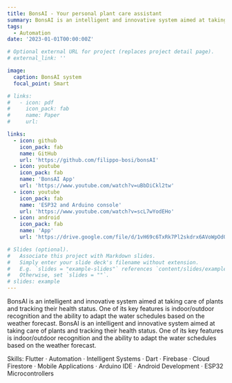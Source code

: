 ```yaml
---
title: BonsAI - Your personal plant care assistant
summary: BonsAI is an intelligent and innovative system aimed at taking care of plants and tracking their health status. One of its key features is indoor/outdoor recognition and the ability to adapt the water schedules based on the weather forecast. BonsAI is an intelligent and innovative system aimed at taking care of plants and tracking their health status. One of its key features is indoor/outdoor recognition and the ability to adapt the water schedules based on the weather forecast.
tags:
  - Automation
date: '2023-01-01T00:00:00Z'

# Optional external URL for project (replaces project detail page).
# external_link: ''

image:
  caption: BonsAI system
  focal_point: Smart

# links:
#   - icon: pdf
#     icon_pack: fab
#     name: Paper
#     url: 

links:
  - icon: github
    icon_pack: fab
    name: GitHub
    url: 'https://github.com/filippo-bosi/bonsAI'
  - icon: youtube
    icon_pack: fab
    name: 'BonsAI App'
    url: 'https://www.youtube.com/watch?v=uBbDiCkl2tw'
  - icon: youtube
    icon_pack: fab
    name: 'ESP32 and Arduino console'
    url: 'https://www.youtube.com/watch?v=scL7wYodEHo'
  - icon: android
    icon_pack: fab
    name: 'App'
    url: 'https://drive.google.com/file/d/1vH69c6TxRk7Pl2skdrx6AVoWpOdQxWdV/view?usp=drive_link'

# Slides (optional).
#   Associate this project with Markdown slides.
#   Simply enter your slide deck's filename without extension.
#   E.g. `slides = "example-slides"` references `content/slides/example-slides.md`.
#   Otherwise, set `slides = ""`.
# slides: example
---
```


BonsAI is an intelligent and innovative system aimed at taking care of plants and tracking their health status. One of its key features is indoor/outdoor recognition and the ability to adapt the water schedules based on the weather forecast. BonsAI is an intelligent and innovative system aimed at taking care of plants and tracking their health status. One of its key features is indoor/outdoor recognition and the ability to adapt the water schedules based on the weather forecast.

Skills: Flutter · Automation · Intelligent Systems · Dart · Firebase · Cloud Firestore · Mobile Applications · Arduino IDE · Android Development · ESP32 Microcontrollers